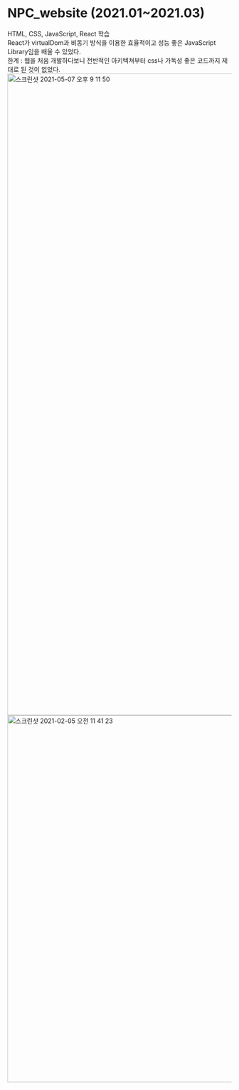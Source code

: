 <h1>NPC_website (2021.01~2021.03)</h1>
<div>HTML, CSS, JavaScript, React 학습</div>
<div>React가 virtualDom과 비동기 방식을 이용한 효율적이고 성능 좋은 JavaScript Library임을 배울 수 있었다.</div>
<div>한계 : 웹을 처음 개발하다보니 전반적인 아키텍쳐부터 css나 가독성 좋은 코드까지 제대로 된 것이 없었다.</div>
<img width="1440" alt="스크린샷 2021-05-07 오후 9 11 50" src="https://user-images.githubusercontent.com/67233988/117448658-f7e7cf80-af79-11eb-9cd0-e6a5e3302428.png">
<img width="824" alt="스크린샷 2021-02-05 오전 11 41 23" src="https://user-images.githubusercontent.com/67233988/117448393-a9d2cc00-af79-11eb-9387-0acc1c000651.png">
